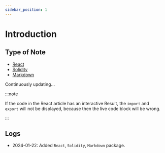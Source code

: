 ```yaml
---
sidebar_position: 1
---
```


# Introduction

## Type of Note
- [React](/docs/category/react)
- [Solidity](/docs/category/solidity)
- [Markdown](/docs/category/markdown)

Continuously updating...

:::note

If the code in the React article has an interactive Result, the `import` and `export` will not be displayed, because then the live code block will be wrong.

:::

## Logs

- 2024-01-22: Added `React`, `Solidity`, `Markdown` package.


